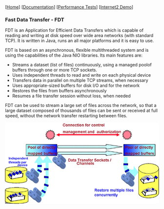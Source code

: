 [[Home](index.md)]   [[Documentation](doc-fdt-ddcopy.md)]  [[Performance Tests](perf-disk-to-disk.md)] [[Internet2 Demo](internet2-demo.md)]

### Fast Data Transfer - FDT

FDT is an Application for Efficient Data Transfers which is capable of
reading and writing at disk speed over wide area networks (with standard TCP).
It is written in Java, runs an all major platforms and it is easy to use.

FDT is based on an asynchronous, flexible multithreaded system and is using
the capabilities of the Java NIO libraries. Its main features are:

* Streams a dataset (list of files) continuously, using a managed poolof buffers through one or more TCP sockets.
* Uses independent threads to read and write on each physical device
* Transfers data in parallel on multiple TCP streams, when necessary
* Uses appropriate-sized buffers for disk I/O and for the network
* Restores the files from buffers asynchronously
* Resumes a file transfer session without loss, when needed

FDT can be used to stream a large set of files across the network, so that
a large dataset composed of thousands of files can be sent or received at
full speed, without the network transfer restarting between files.

![Fast Data Transfer Diagram](img/FDT_diagram.png)
